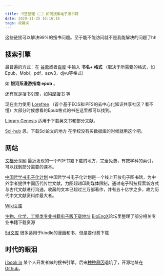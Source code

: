 ```yaml
---

title: 书签整理（二）如何搜索电子版书籍
date: 2020-11-25 16:16:16
tags: 收藏夹
---
```


这些链接可以解决99%的搜书问题。至于能不能访问就不是我能解决的问题了hh

## 搜索引擎

最普遍的方式：在 [谷歌](https://www.google.com/?hl=zh_CN)或者[百度](https://www.baidu.com)  中输入 **书名+ 格式**  （取决于所需要的格式，如 Epub，Mobi，pdf，azw3，djvu等格式）

如 **银河系漫游指南 epub** 。

还有就是搜书引擎，如[鸠摩搜书](https://www.jiumodiary.com) 等

现在主力使用 [Lorefree](https://ebook2.lorefree.com) （首个基于EOS和IPFS的去中心化知识共享社区？看不懂）大部分时候想看的Epub格式的书在这里都可以找到。

[Library Genesis](http://gen.lib.rus.ec/) 适用于下载英文书和部分文献。

[Sci-hub](https://sci-hub.scihubtw.tw) 恩。下载Sci论文的地方 在学校没有买数据库的时候就用这个吧。

## 网站 

[文档分享网](http://m.wdfxw.net/) 最近发现的一个PDF书籍下载的地方，完全免费，有按学科的索引，可以找到部分需要的课本。



[中国哲学书电子化计划](https://ctext.org/zhs) 中国哲学书电子化计划是一个线上开放电子图书馆，为中外学者提供中国历代传世文献，力图超越印刷媒体限制，通过电子科技探索新方式与古代文献进行沟通。收藏的文本已超过三万部著作，并有五十亿字之多，故为历代中文文献资料库最大者。

[Wiki文库](https://zh.m.wikisource.org/wiki/Wikisource:%E9%A6%96%E9%A1%B5)  



[生物、化学、工程类专业书籍电子版下载地址](http://www.bioengx.com/academic-resource/academic-books/academic-books-download/)   [BioEngX](http://www.bioengx.com)论坛里整理了部分相关专业书籍下载资源

[5d文库](https://5dwenku.com/forum.php) 很多适用于kindle的漫画和书，但是要付费下载

## 时代的眼泪

[i book in](https://book.tstrs.me/) 某个人开发者做的搜书引擎。后来[种种原因](https://tstrs.me/1473.html)退坑了，开源地址在[Github](https://github.com/SaltyLeo/i-book.in_Archive)。






